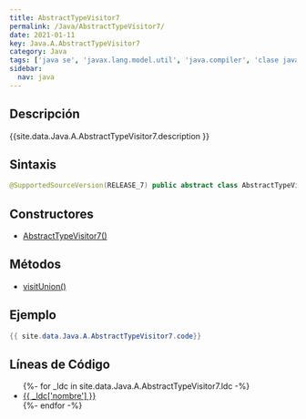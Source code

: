 ```yaml
---
title: AbstractTypeVisitor7
permalink: /Java/AbstractTypeVisitor7/
date: 2021-01-11
key: Java.A.AbstractTypeVisitor7
category: Java
tags: ['java se', 'javax.lang.model.util', 'java.compiler', 'clase java', 'Java 1.7']
sidebar: 
  nav: java
---
```


## Descripción
{{site.data.Java.A.AbstractTypeVisitor7.description }}

## Sintaxis
~~~java
@SupportedSourceVersion(RELEASE_7) public abstract class AbstractTypeVisitor7<R,P> extends AbstractTypeVisitor6<R,P>
~~~

## Constructores
* [AbstractTypeVisitor7()](/Java/AbstractTypeVisitor7/AbstractTypeVisitor7/)

## Métodos
* [visitUnion()](/Java/AbstractTypeVisitor7/visitUnion)

## Ejemplo
~~~java
{{ site.data.Java.A.AbstractTypeVisitor7.code}}
~~~

## Líneas de Código
<ul>
{%- for _ldc in site.data.Java.A.AbstractTypeVisitor7.ldc -%}
   <li>
       <a href="{{_ldc['url'] }}">{{ _ldc['nombre'] }}</a>
   </li>
{%- endfor -%}
</ul>
